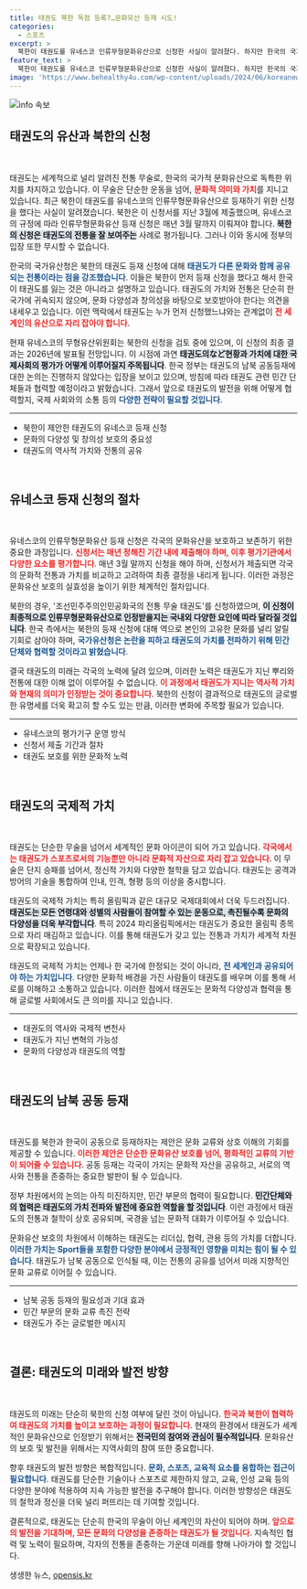 ```yaml
---
title: 태권도 북한 독점 등록?…문화유산 등재 시도!
categories:
  - 스포츠
excerpt: >
  북한이 태권도를 유네스코 인류무형문화유산으로 신청한 사실이 알려졌다. 하지만 한국의 국가유산청은 이로 인해 태권도가 북한에 뺏길 걱정은 없다고 강조하며, 남북 공동등재 논의는 없음을 밝혔다.
feature_text: >
  북한이 태권도를 유네스코 인류무형문화유산으로 신청한 사실이 알려졌다. 하지만 한국의 국가유산청은 이로 인해 태권도가 북한에 뺏길 걱정은 없다고 강조하며, 남북 공동등재 논의는 없음을 밝혔다.
image: 'https://www.behealthy4u.com/wp-content/uploads/2024/06/koreanews.jpg'
---
```


<p><img src="https://www.behealthy4u.com/wp-content/uploads/2024/06/koreanews.jpg" alt="info 속보" /></p>

<h2 data-ke-size="size26">태권도의 유산과 북한의 신청</h2>

<p data-ke-size="size16">&nbsp;</p>

<p data-ke-size="size16">태권도는 세계적으로 널리 알려진 전통 무술로, 한국의 국가적 문화유산으로 독특한 위치를 차지하고 있습니다. 이 무술은 단순한 운동을 넘어, <b><span style="color: #ee2323;">문화적 의미와 가치</span></b>를 지니고 있습니다. 최근 북한이 태권도를 유네스코의 인류무형문화유산으로 등재하기 위한 신청을 했다는 사실이 알려졌습니다. 북한은 이 신청서를 지난 3월에 제출했으며, 유네스코의 규정에 따라 인류무형문화유산 등재 신청은 매년 3월 말까지 이뤄져야 합니다. <b><span style="background-color: #21538527;">북한의 신청은 태권도의 전통을 잘 보여주는</span></b> 사례로 평가됩니다. 그러나 이와 동시에 정부의 입장 또한 무시할 수 없습니다.</p>

<p data-ke-size="size16">한국의 국가유산청은 북한의 태권도 등재 신청에 대해 <b><span style="color: #1a5490;">태권도가 다른 문화와 함께 공유되는 전통이라는 점을 강조했습니다</span></b>. 이들은 북한이 먼저 등재 신청을 했다고 해서 한국이 태권도를 잃는 것은 아니라고 설명하고 있습니다. 태권도의 가치와 전통은 단순히 한 국가에 귀속되지 않으며, 문화 다양성과 창의성을 바탕으로 보호받아야 한다는 의견을 내세우고 있습니다. 이런 맥락에서 태권도는 누가 먼저 신청했느냐와는 관계없이 <b><span style="color: #ee2323;">전 세계인의 유산으로 자리 잡아야 합니다</span></b>.</p>

<p data-ke-size="size16">현재 유네스코의 무형유산위원회는 북한의 신청을 검토 중에 있으며, 이 신청의 최종 결과는 2026년에 발표될 전망입니다. 이 시점에 과연 <b><span style="background-color: #21538527;">태권도의など현황과 가치에 대한 국제사회의 평가가 어떻게 이루어질지 주목됩니다</span></b>. 한국 정부는 태권도의 남북 공동등재에 대한 논의는 진행하지 않았다는 입장을 보이고 있으며, 방침에 따라 태권도 관련 민간 단체들과 협력할 예정이라고 밝혔습니다. 그래서 앞으로 태권도의 발전을 위해 어떻게 협력할지, 국제 사회와의 소통 등의 <b><span style="color: #1a5490;">다양한 전략이 필요할 것입니다</span></b>.</p>

<hr>

<ul>
    <li>북한이 제안한 태권도의 유네스코 등재 신청</li>
    <li>문화의 다양성 및 창의성 보호의 중요성</li>
    <li>태권도의 역사적 가치와 전통의 공유</li>
</ul>

<p data-ke-size="size16">&nbsp;</p>

<h2 data-ke-size="size26">유네스코 등재 신청의 절차</h2>

<p data-ke-size="size16">&nbsp;</p>

<p data-ke-size="size16">유네스코의 인류무형문화유산 등재 신청은 각국의 문화유산을 보호하고 보존하기 위한 중요한 과정입니다. <b><span style="color: #ee2323;">신청서는 매년 정해진 기간 내에 제출해야 하며, 이후 평가기관에서 다양한 요소를 평가합니다</span></b>. 매년 3월 말까지 신청을 해야 하며, 신청서가 제출되면 각국의 문화적 전통과 가치를 비교하고 고려하여 최종 결정을 내리게 됩니다. 이러한 과정은 문화유산 보호의 실효성을 높이기 위한 체계적인 절차입니다.</p>

<p data-ke-size="size16">북한의 경우, '조선민주주의인민공화국의 전통 무술 태권도'를 신청하였으며, <b><span style="background-color: #21538527;">이 신청이 최종적으로 인류무형문화유산으로 인정받을지는 국내외 다양한 요인에 따라 달라질 것입니다</span></b>. 한국 측에서는 북한의 등재 신청에 대해 역으로 본인의 고유한 문화를 널리 알릴 기회로 삼아야 하며, <b><span style="color: #1a5490;">국가유산청은 논란을 피하고 태권도의 가치를 전파하기 위해 민간 단체와 협력할 것이라고 밝혔습니다</span></b>.</p>

<p data-ke-size="size16">결국 태권도의 미래는 각국의 노력에 달려 있으며, 이러한 노력은 태권도가 지닌 뿌리와 전통에 대한 이해 없이 이루어질 수 없습니다. <b><span style="color: #ee2323;">이 과정에서 태권도가 지니는 역사적 가치와 현재의 의미가 인정받는 것이 중요합니다</span></b>. 북한의 신청이 결과적으로 태권도의 글로벌한 유명세를 더욱 확고히 할 수도 있는 만큼, 이러한 변화에 주목할 필요가 있습니다.</p>

<hr>

<ul>
    <li>유네스코의 평가기구 운영 방식</li>
    <li>신청서 제출 기간과 절차</li>
    <li>태권도 보호를 위한 문화적 노력</li>
</ul>

<p data-ke-size="size16">&nbsp;</p>

<h2 data-ke-size="size26">태권도의 국제적 가치</h2>

<p data-ke-size="size16">&nbsp;</p>

<p data-ke-size="size16">태권도는 단순한 무술을 넘어서 세계적인 문화 아이콘이 되어 가고 있습니다. <b><span style="color: #ee2323;">각국에서는 태권도가 스포츠로서의 기능뿐만 아니라 문화적 자산으로 자리 잡고 있습니다</span></b>. 이 무술은 단지 승패를 넘어서, 정신적 가치와 다양한 철학을 담고 있습니다. 태권도는 공격과 방어의 기술을 통합하여 인내, 인격, 형평 등의 이상을 중시합니다.</p>

<p data-ke-size="size16">태권도의 국제적 가치는 특히 올림픽과 같은 대규모 국제대회에서 더욱 두드러집니다. <b><span style="background-color: #21538527;">태권도는 모든 연령대와 성별의 사람들이 참여할 수 있는 운동으로, 촉진될수록 문화의 다양성을 더욱 부각합니다</span></b>. 특히 2024 파리올림픽에서는 태권도가 중요한 올림픽 종목으로 자리 매김하고 있습니다. 이를 통해 태권도가 갖고 있는 전통과 가치가 세계적 차원으로 확장되고 있습니다.</p>

<p data-ke-size="size16">태권도의 국제적 가치는 언제나 한 국가에 한정되는 것이 아니라, <b><span style="color: #1a5490;">전 세계인과 공유되어야 하는 가치입니다</span></b>. 다양한 문화적 배경을 가진 사람들이 태권도를 배우며 이를 통해 서로를 이해하고 소통하고 있습니다. 이러한 점에서 태권도는 문화적 다양성과 협력을 통해 글로벌 사회에서도 큰 의미를 지니고 있습니다.</p>

<hr>

<ul>
    <li>태권도의 역사와 국제적 변천사</li>
    <li>태권도가 지닌 변혁의 가능성</li>
    <li>문화의 다양성과 태권도의 역할</li>
</ul>

<p data-ke-size="size16">&nbsp;</p>

<h2 data-ke-size="size26">태권도의 남북 공동 등재</h2>

<p data-ke-size="size16">&nbsp;</p>

<p data-ke-size="size16">태권도를 북한과 한국이 공동으로 등재하자는 제안은 문화 교류와 상호 이해의 기회를 제공할 수 있습니다. <b><span style="color: #ee2323;">이러한 제안은 단순한 문화유산 보호를 넘어, 평화적인 교류의 기반이 되어줄 수 있습니다</span></b>. 공동 등재는 각국이 가지는 문화적 자산을 공유하고, 서로의 역사와 전통을 존중하는 중요한 발판이 될 수 있습니다.</p>

<p data-ke-size="size16">정부 차원에서의 논의는 아직 미진하지만, 민간 부문의 협력이 필요합니다. <b><span style="background-color: #21538527;">민간단체와의 협력은 태권도의 가치 전파와 발전에 중요한 역할을 할 것입니다</span></b>. 이런 과정에서 태권도의 전통과 철학이 상호 공유되며, 국경을 넘는 문화적 대화가 이루어질 수 있습니다.</p>

<p data-ke-size="size16">문화유산 보호의 차원에서 이해하는 태권도는 리더십, 협력, 관용 등의 가치를 더합니다. <b><span style="color: #1a5490;">이러한 가치는 Sport들을 포함한 다양한 분야에서 긍정적인 영향을 미치는 힘이 될 수 있습니다</span></b>. 태권도가 남북 공동으로 인식될 때, 이는 전통의 공유를 넘어서 미래 지향적인 문화 교류로 이어질 수 있습니다.</p>

<hr>

<ul>
    <li>남북 공동 등재의 필요성과 기대 효과</li>
    <li>민간 부문의 문화 교류 촉진 전략</li>
    <li>태권도가 주는 글로벌한 메시지</li>
</ul>

<p data-ke-size="size16">&nbsp;</p>

<h2 data-ke-size="size26">결론: 태권도의 미래와 발전 방향</h2>

<p data-ke-size="size16">&nbsp;</p>

<p data-ke-size="size16">태권도의 미래는 단순히 북한의 신청 여부에 달린 것이 아닙니다. <b><span style="color: #ee2323;">한국과 북한이 협력하여 태권도의 가치를 높이고 보호하는 과정이 필요합니다</span></b>. 현재의 환경에서 태권도가 세계적인 문화유산으로 인정받기 위해서는 <b><span style="background-color: #21538527;">전국민의 참여와 관심이 필수적입니다</span></b>. 문화유산의 보호 및 발전을 위해서는 지역사회의 참여 또한 중요합니다.</p>

<p data-ke-size="size16">향후 태권도의 발전 방향은 복합적입니다. <b><span style="color: #1a5490;">문화, 스포츠, 교육적 요소를 융합하는 접근이 필요합니다</span></b>. 태권도를 단순한 기술이나 스포츠로 제한하지 않고, 교육, 인성 교육 등의 다양한 분야에 적용하여 지속 가능한 발전을 추구해야 합니다. 이러한 방향성은 태권도의 철학과 정신을 더욱 널리 퍼뜨리는 데 기여할 것입니다.</p>

<p data-ke-size="size16">결론적으로, 태권도는 단순히 한국의 무술이 아닌 세계인의 자산이 되어야 하며. <b><span style="color: #ee2323;">앞으로의 발전을 기대하며, 모든 문화의 다양성을 존중하는 태권도가 될 것입니다</span></b>. 지속적인 협력 및 노력이 필요하며, 각자의 전통을 존중하는 가운데 미래를 향해 나아가야 할 것입니다.</p>
생생한 뉴스, <a href="https://opensis.kr" rel="dofollow">opensis.kr</a>


